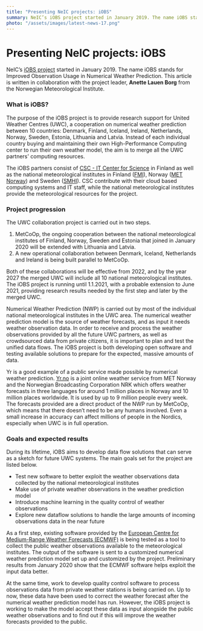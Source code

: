 ```yaml
---
title: "Presenting NeIC projects: iOBS"
summary: NeIC’s iOBS project started in January 2019. The name iOBS stands for Improved Observation Usage in Numerical Weather Prediction, and the purpose of the project is to provide research support for United Weather Centres (UWC), a cooperation on numerical weather prediction between Denmark, Finland, Iceland, Ireland, Netherlands, Norway, Sweden, Estonia, Lithuania and Latvia. 
photo: "/assets/images/latest-news-17.png"
---
```


Presenting NeIC projects: iOBS
===============================

NeIC’s [iOBS project](https://neic.no/iobs/) started in January 2019. The name iOBS stands for Improved Observation Usage in Numerical Weather Prediction. This article is written in collaboration with the project leader, **Anette Lauen Borg** from the Norwegian Meteorological Institute.

### What is iOBS?

The purpose of the iOBS project is to provide research support for United Weather Centres (UWC), a cooperation on numerical weather prediction between 10 countries: Denmark, Finland, Iceland, Ireland, Netherlands, Norway, Sweden, Estonia, Lithuania and Latvia. Instead of each individual country buying and maintaining their own High-Performance Computing center to run their own weather model, the aim is to merge all the UWC partners' computing resources. 

The iOBS partners consist of [CSC - IT Center for Science](https://www.csc.fi/) in Finland as well as the national meteorological institutes in Finland ([FMI](https://www.ilmatieteenlaitos.fi/)), Norway ([MET Norway](https://www.met.no)) and Sweden ([SMHI](https://www.smhi.se)). CSC contribute with their cloud based computing systems and IT staff, while the national meteorological institutes provide the meteorological resources for the project. 

### Project progression

The UWC collaboration project is carried out in two steps.
1) MetCoOp, the ongoing cooperation between the national meteorological institutes of Finland, Norway, Sweden and Estonia that joined in January 2020 will be extended with Lithuania and Latvia. 
2) A new operational collaboration between Denmark, Iceland, Netherlands and Ireland is being built parallel to MetCoOp.

Both of these collaborations will be effective from 2022, and by the year 2027 the merged UWC will include all 10 national meteorological institutes. The iOBS project is running until 1.1.2021, with a probable extension to June 2021, providing research results needed by the first step and later by the merged UWC.

Numerical Weather Prediction (NWP) is carried out by most of the individual national meteorological institutes in the UWC area. The numerical weather prediction model is the source of weather forecasts, and as input it needs weather observation data. In order to receive and process the weather observations provided by all the future UWC partners, as well as crowdsourced data from private citizens, it is important to plan and test the unified data flows. The iOBS project is both developing open software and testing available solutions to prepare for the expected, massive amounts of data.

Yr is a good example of a public service made possible by numerical weather prediction. [Yr.no](https://www.yr.no) is a joint online weather service from MET Norway and the Norwegian Broadcasting Corporation NRK which offers weather forecasts in three languages for around 1 million places in Norway and 10 million places worldwide. It is used by up to 9 million people every week. The forecasts provided are a direct product of the NWP run by MetCoOp, which means that there doesn’t need to be any humans involved. Even a small increase in accuracy can affect millions of people in the Nordics, especially when UWC is in full operation.

### Goals and expected results

During its lifetime, iOBS aims to develop data flow solutions that can serve as a sketch for future UWC systems. The main goals set for the project are listed below.
* Test new software to better exploit the weather observations data collected by the national meteorological institutes
* Make use of private weather observations in the weather prediction model
* Introduce machine learning in the quality control of weather observations
* Explore new dataflow solutions to handle the large amounts of incoming observations data in the near future

As a first step, existing software provided by the [European Centre for Medium-Range Weather Forecasts (ECMWF)]((https://www.ecmwf.int/)) is being tested as a tool to collect the public weather observations available to the meteorological institutes. The output of the software is sent to a customized numerical weather prediction model set up and customized by the project. Preliminary results from January 2020 show that the ECMWF software helps exploit the input data better. 

At the same time, work to develop quality control software to process observations data from private weather stations is being carried on. Up to now, these data have been used to correct the weather forecast after the numerical weather prediction model has run. However, the iOBS project is working to make the model accept these data as input alongside the public weather observations and to find out if this will improve the weather forecasts provided to the public.
